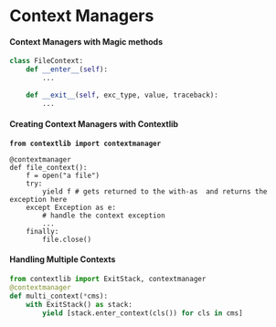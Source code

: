 # Context Managers

#### Context Managers with Magic methods

```python
class FileContext:
    def __enter__(self):
        ...
    
    def __exit__(self, exc_type, value, traceback):
        ...
```

#### Creating Context Managers with Contextlib

<pre class="language-python"><code class="lang-python"><strong>from contextlib import contextmanager
</strong>
@contextmanager
def file_context():
    f = open("a file")
    try:
        yield f # gets returned to the with-as  and returns the exception here
    except Exception as e:
        # handle the context exception
        ...
    finally:
        file.close()
</code></pre>

#### Handling Multiple Contexts

```python
from contextlib import ExitStack, contextmanager
@contextmanager
def multi_context(*cms):
    with ExitStack() as stack:
        yield [stack.enter_context(cls()) for cls in cms]

```
